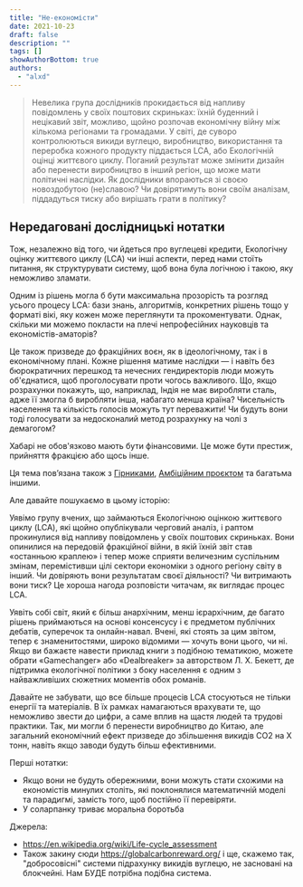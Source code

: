 ```yaml
---
title: "Не-економісти"
date: 2021-10-23
draft: false
description: ""
tags: []
showAuthorBottom: true
authors:
  - "alxd"
---
```


> Невелика група дослідників прокидається від напливу повідомлень у своїх поштових скриньках: їхній буденний і нецікавий звіт, можливо, щойно розпочав економічну війну між кількома регіонами та громадами. У світі, де суворо контролюються викиди вуглецю, виробництво, використання та переробка кожного продукту піддається LCA, або Екологічній оцінці життєвого циклу. Поганий результат може змінити дизайн або перенести виробництво в інший регіон, що може мати політичні наслідки. Як дослідники впораються зі своєю новоздобутою (не)славою? Чи довірятимуть вони своїм аналізам, піддадуться тиску або вирішать грати в політику?

## Нередаговані дослідницькі нотатки

Тож, незалежно від того, чи йдеться про вуглецеві кредити, Екологічну оцінку життєвого циклу (LCA) чи інші аспекти, перед нами стоїть питання, як структурувати систему, щоб вона була логічною і такою, яку неможливо зламати.

Одним із рішень могла б бути максимальна прозорість та розгляд усього процесу LCA: бази знань, алгоритмів, конкретних рішень тощо у форматі вікі, яку кожен може переглянути та прокоментувати. Однак, скільки ми можемо покласти на плечі непрофесійних науковців та економістів-аматорів?

Це також призведе до фракційних воєн, як в ідеологічному, так і в економічному плані. Кожне рішення матиме наслідки — і навіть без бюрократичних перешкод та нечесних гендиректорів люди можуть об'єднатися, щоб проголосувати проти чогось важливого. Що, якщо розрахунки покажуть, що, наприклад, Індія не має виробляти сталь, адже її змогла б виробляти інша, набагато менша країна? Чисельність населення та кількість голосів можуть тут переважити! Чи будуть вони тоді голосувати за недосконалий метод розрахунку на чолі з демагогом?

Хабарі не обов'язково мають бути фінансовими. Це може бути престиж, прийняття фракцією або щось інше.

Ця тема пов’язана також з [Гірниками](/seeds/the-miners), [Амбіційним проєктом](/seeds/the-moonshot) та багатьма іншими.

Але давайте пошукаємо в цьому історію:

Уявімо групу вчених, що займаються Екологічною оцінкою життєвого циклу (LCA), які щойно опублікували черговий аналіз, і раптом прокинулися від напливу повідомлень у своїх поштових скриньках. Вони опинилися на передовій фракційної війни, в якій їхній звіт став «останньою краплею» і тепер може сприяти величезним суспільним змінам, перемістивши цілі сектори економіки з одного регіону світу в інший. Чи довіряють вони результатам своєї діяльності? Чи витримають вони тиск? Це хороша нагода розповісти читачам, як виглядає процес LCA.

Уявіть собі світ, який є більш анархічним, менш ієрархічним, де багато рішень приймаються на основі консенсусу і є предметом публічних дебатів, суперечок та онлайн-навал. Вчені, які стоять за цим звітом, тепер є знаменитостями, широко відомими — хочуть вони цього, чи ні. Якщо ви бажаєте навести приклад книги з подібною тематикою, можете обрати «Gamechanger» або «Dealbreaker» за авторством Л. Х. Бекетт, де підтримка екологічної політики з боку населення є одним з найважливіших сюжетних моментів обох романів.

Давайте не забувати, що все більше процесів LCA стосуються не тільки енергії та матеріалів. В їх рамках намагаються врахувати те, що неможливо звести до цифри, а саме вплив на щастя людей та трудові практики. Так, ми могли б перенести виробництво до Китаю, але загальний економічний ефект призведе до збільшення викидів CO2 на X тонн, навіть якщо заводи будуть більш ефективними.

Перші нотатки:

- Якщо вони не будуть обережними, вони можуть стати схожими на економістів минулих століть, які поклонялися математичній моделі та парадигмі, замість того, щоб постійно її перевіряти.
- У соларпанку триває моральна боротьба

Джерела:

- https://en.wikipedia.org/wiki/Life-cycle_assessment
- Також закину сюди https://globalcarbonreward.org/ і ще, скажемо так, "добросовісні" системи підрахунку викидів вуглецю, не засновані на блокчейні. Нам БУДЕ потрібна подібна система.

